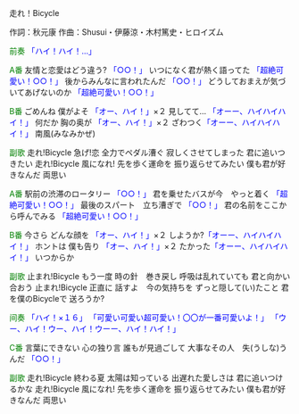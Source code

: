 走れ！Bicycle

作詞：秋元康
作曲：Shusui・伊藤涼・木村篤史・ヒロイズム

<font color=green>前奏</font>
<font color=blue>「ハイ！ハイ！…」</font> 

<font color=green>A番</font>
友情と恋愛はどう違う? <font color=blue>「○○！」</font> 
いつになく君が熱く語ってた <font color=blue>「超絶可愛い！○○！」</font> 
後からみんなに言われたんだ <font color=blue>「○○！」</font> 
どうしておまえが気づいてあげないのか <font color=blue>「超絶可愛い！○○！」</font> 

<font color=green>B番</font>
ごめんね
僕がよそ <font color=blue>「オー、ハイ！」</font>×２
見してて… <font color=blue>「オーー、ハイハイハイ！」</font> 
何だか
胸の奥が <font color=blue>「オー、ハイ！」</font>×２
ざわつく<font color=blue>「オーー、ハイハイハイ！」</font>
南風(みなみかぜ)

<font color=green>副歌</font>
走れ!Bicycle
急げ!恋
全力でペダル漕ぐ
寂しくさせてしまった
君に追いつきたい
走れ!Bicycle
風になれ!
先を歩く運命を
振り返らせてみたい
僕も君が好きなんだ
両思い

<font color=green>A番</font>
駅前の渋滞のロータリー <font color=blue>「○○！」</font> 
君を乗せたバスが今　やっと着く <font color=blue>「超絶可愛い！○○！」</font> 
最後のスパート　立ち漕ぎで <font color=blue>「○○！」</font> 
君の名前をここから呼んでみる <font color=blue>「超絶可愛い！○○！」</font> 

<font color=green>B番</font>
今さら 
どんな顔を <font color=blue>「オー、ハイ！」</font>×２
しようか?<font color=blue>「オーー、ハイハイハイ！」</font>
ホントは 
僕も告り <font color=blue>「オー、ハイ！」</font>×２
たかった<font color=blue>「オーー、ハイハイハイ！」</font>
いつからか

<font color=green>副歌</font>
止まれ!Bicycle
もう一度
時の針　巻き戻し
呼吸は乱れていても
君と向かい合おう
止まれ!Bicycle
正直に
話すよ　今の気持ちを
ずっと隠して(い)たこと
君を僕のBicycleで
送ろうか?

<font color=green>间奏</font>
<font color=blue>「ハイ！×１６」</font> 
<font color=blue>「可愛い可愛い超可愛い！〇〇が一番可愛いよ！」</font>
<font color=blue>「ウー、ハイ！ウー、ハイ！ウーー、ハイ！ハイ！」</font>

<font color=green>C番</font>
言葉にできない
心の独り言
誰もが見過ごして
大事なその人　失(うしな)うんだ
<font color=blue>「○○！」</font> 

<font color=green>副歌</font>
走れ!Bicycle
終わる夏
太陽は知っている
出遅れた愛しさは
君に追いつけるかな
走れ!Bicycle
風になれ!
先を歩く運命を
振り返らせてみたい
僕も君が好きなんだ
両思い
